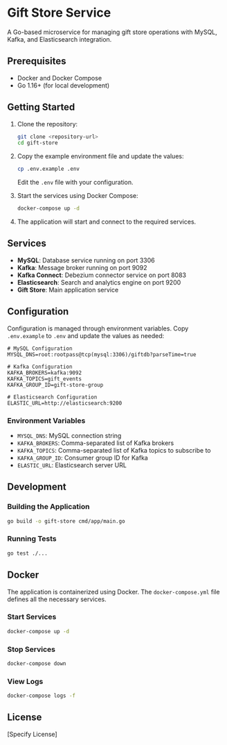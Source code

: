 # Gift Store Service

A Go-based microservice for managing gift store operations with MySQL, Kafka, and Elasticsearch integration.

## Prerequisites

- Docker and Docker Compose
- Go 1.16+ (for local development)

## Getting Started

1. Clone the repository:
   ```bash
   git clone <repository-url>
   cd gift-store
   ```

2. Copy the example environment file and update the values:
   ```bash
   cp .env.example .env
   ```
   Edit the `.env` file with your configuration.

3. Start the services using Docker Compose:
   ```bash
   docker-compose up -d
   ```

4. The application will start and connect to the required services.

## Services

- **MySQL**: Database service running on port 3306
- **Kafka**: Message broker running on port 9092
- **Kafka Connect**: Debezium connector service on port 8083
- **Elasticsearch**: Search and analytics engine on port 9200
- **Gift Store**: Main application service

## Configuration

Configuration is managed through environment variables. Copy `.env.example` to `.env` and update the values as needed:

```env
# MySQL Configuration
MYSQL_DNS=root:rootpass@tcp(mysql:3306)/giftdb?parseTime=true

# Kafka Configuration
KAFKA_BROKERS=kafka:9092
KAFKA_TOPICS=gift_events
KAFKA_GROUP_ID=gift-store-group

# Elasticsearch Configuration
ELASTIC_URL=http://elasticsearch:9200
```

### Environment Variables

- `MYSQL_DNS`: MySQL connection string
- `KAFKA_BROKERS`: Comma-separated list of Kafka brokers
- `KAFKA_TOPICS`: Comma-separated list of Kafka topics to subscribe to
- `KAFKA_GROUP_ID`: Consumer group ID for Kafka
- `ELASTIC_URL`: Elasticsearch server URL

## Development

### Building the Application

```bash
go build -o gift-store cmd/app/main.go
```

### Running Tests

```bash
go test ./...
```

## Docker

The application is containerized using Docker. The `docker-compose.yml` file defines all the necessary services.

### Start Services

```bash
docker-compose up -d
```

### Stop Services

```bash
docker-compose down
```

### View Logs

```bash
docker-compose logs -f
```

## License

[Specify License]
